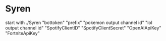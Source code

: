 # Syren
start with 
./Syren "bottoken" "prefix" "pokemon output channel id" "lol output channel id" "SpotifyClientID" "SpotifyClientSecret" "OpenAIApiKey" "FortniteApiKey"

